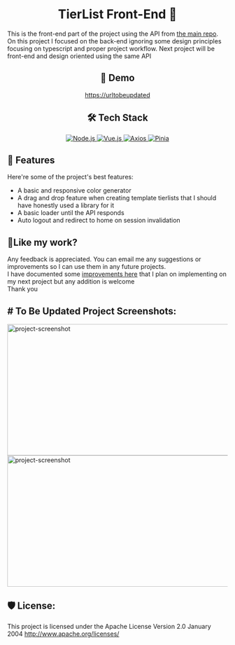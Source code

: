 <h1 align="center" id="title">TierList Front-End 🌄</h1>

<p id="description">This is the front-end part of the project using the API from <a href="https://github.com/Nickoskl/Tierlist.git">the main repo</a>. On this project I focused on the back-end ignoring some design principles focusing on typescript and proper project workflow. Next project will be front-end and design oriented using the same API</p>

<h2 align="center">🚀 Demo</h2>

<p align="center"><a href="https://urltobeupdated">https://urltobeupdated</a></p>

<h2 align="center">🛠️ Tech Stack</h2>

<p align="center">
  <a href="https://nodejs.org/" target="_blank">
    <img src="https://img.shields.io/badge/Node.js-339933?style=for-the-badge&logo=nodedotjs&logoColor=white" alt="Node.js" />
  </a>
  <a href="https://vuejs.org/" target="_blank">
    <img src="https://img.shields.io/badge/Vue.js-4FC08D?style=for-the-badge&logo=vue.js&logoColor=white" alt="Vue.js" />
  </a>
  <a href="https://axios-http.com/" target="_blank">
    <img src="https://img.shields.io/badge/Axios-5A29E4?style=for-the-badge&logo=axios&logoColor=white" alt="Axios" />
  </a>
  <a href="https://pinia.vuejs.org/" target="_blank">
    <img src="https://img.shields.io/badge/Pinia-FFD700?style=for-the-badge&logo=pinia&logoColor=white" alt="Pinia" />
  </a>
</p>


<h2>🧐 Features</h2>

Here're some of the project's best features:

*   A basic and responsive color generator
*   A drag and drop feature when creating template tierlists that I should have honestly used a library for it
*   A basic loader until the API responds
*   Auto logout and redirect to home on session invalidation

<h2>💖Like my work?</h2>

Any feedback is appreciated. You can email me any suggestions or improvements so I can use them in any future projects.  
I have documented some [improvements here](https://github.com/Nickoskl/Tierlist/blob/82236bc875a3830274f5a9a7b36e4e2def0a5e44/To%20improve%20on.txt) that I plan on implementing on my next project but any addition is welcome<br>Thank you



<h2># To Be Updated Project Screenshots:</h2>

<img src="./UI%20Designs/admin%20menu.png" alt="project-screenshot" width="550" height="300/">

<img src="./UI%20Designs/profile.png" alt="project-screenshot" width="550" height="300/">

  
  


<h2>🛡️ License:</h2>

This project is licensed under the Apache License Version 2.0 January 2004 http://www.apache.org/licenses/

